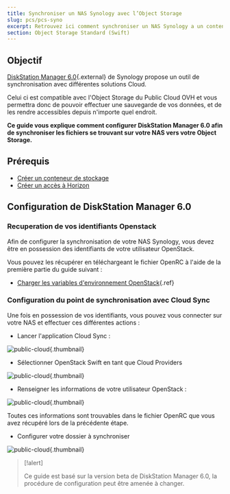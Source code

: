 ```yaml
---
title: Synchroniser un NAS Synology avec l’Object Storage
slug: pcs/pcs-syno
excerpt: Retrouvez ici comment synchroniser un NAS Synology a un conteneur.
section: Object Storage Standard (Swift)
---
```



## Objectif
[DiskStation Manager 6.0](https://www.synology.com/en-global/dsm/6.0beta){.external} de Synology propose un outil de synchronisation avec différentes solutions Cloud.

Celui ci est compatible avec l'Object Storage du Public Cloud OVH et vous permettra donc de pouvoir effectuer une sauvegarde de vos données, et de les rendre accessibles depuis n'importe quel endroit.

**Ce guide vous explique comment configurer DiskStation Manager 6.0 afin de synchroniser les fichiers se trouvant sur votre NAS vers votre Object Storage.**


## Prérequis
- [Créer un conteneur de stockage](https://docs.ovh.com/gb/en/storage/create_an_object_container/)
- [Créer un accès à Horizon](https://docs.ovh.com/ca/fr/public-cloud/creer-un-acces-a-horizon/)


## Configuration de DiskStation Manager 6.0

### Recuperation de vos identifiants Openstack
Afin de configurer la synchronisation de votre NAS Synology, vous devez être en possession des identifiants de votre utilisateur OpenStack.

Vous pouvez les récupérer en téléchargeant le fichier OpenRC à l'aide de la première partie du guide suivant :

- [Charger les variables d'environnement OpenStack](../../../public-cloud/charger-les-variables-denvironnement-openstack/#recuperation-des-variables_1){.ref}


### Configuration du point de synchronisation avec Cloud Sync
Une fois en possession de vos identifiants, vous pouvez vous connecter sur votre NAS et effectuer ces différentes actions :

- Lancer l'application Cloud Sync :


![public-cloud](images/3791.png){.thumbnail}

- Sélectionner OpenStack Swift en tant que Cloud Providers


![public-cloud](images/3788.png){.thumbnail}

- Renseigner les informations de votre utilisateur OpenStack :


![public-cloud](images/3792.png){.thumbnail}

Toutes ces informations sont trouvables dans le fichier OpenRC que vous avez récupéré lors de la précédente étape.

- Configurer votre dossier à synchroniser


![public-cloud](images/3790.png){.thumbnail}



> [!alert]
>
> Ce guide est basé sur la version beta de DiskStation Manager 6.0, la procédure de configuration peut être amenée à changer.
>
